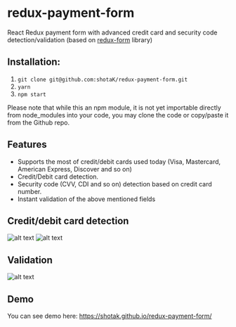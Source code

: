 # redux-payment-form

React Redux payment form with advanced credit card and security code detection/validation (based on [redux-form](http://redux-form.com) library)

## Installation:
1. ```git clone git@github.com:shotaK/redux-payment-form.git```
2. ```yarn```
3. ```npm start```

Please note that while this an npm module, it is not yet importable directly from node_modules into your code, you may clone the code or copy/paste it from the Github repo. 

## Features
 * Supports the most of credit/debit cards used today (Visa, Mastercard, American Express, Discover and so on)
 * Credit/Debit card detection.
 * Security code (CVV, CDI and so on) detection based on credit card number.
 * Instant validation of the above mentioned fields

## Credit/debit card detection
![alt text](http://res.cloudinary.com/shota-karkashadze/image/upload/c_scale,w_500/v1506182406/visa.png)
![alt text](http://res.cloudinary.com/shota-karkashadze/image/upload/c_scale,w_500/v1506182406/AMEX.png)

## Validation
![alt text](http://res.cloudinary.com/shota-karkashadze/image/upload/c_scale,w_500/v1506182788/Screen_Shot_2017-09-23_at_8.06.01_PM_rvvbsv.png)

## Demo
You can see demo here: https://shotak.github.io/redux-payment-form/